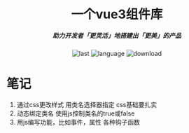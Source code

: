 <h1 align="center">一个vue3组件库</h1>

<h5 align="center">助力开发者「更灵活」地搭建出「更美」的产品</h5>

<div align="center">

![last](https://img.shields.io/github/last-commit/jeff-jayden/open-design
)
![language](https://img.shields.io/github/languages/top/jeff-jayden/open-design
)
![download](https://img.shields.io/npm/dw/%40jeff-jayden%2Fopen-design
)

</div>

# 笔记

1. 通过css更改样式 用类名选择器指定 css基础要扎实
2. 动态绑定类名 使用js控制类名的true或false
3. 用js编写功能，比如事件，属性 各种钩子函数
